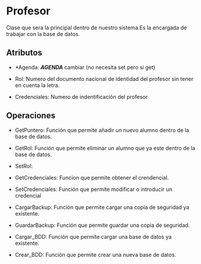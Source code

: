 # Profesor

Clase que sera la principal dentro de nuestro sistema.Es la encargada de trabajar con la base de datos.

## Atributos

* *Agenda: *******AGENDA******* cambiar (no necesita set pero si get)

* Rol: Numero del documento nacional de identidad del profesor sin tener en cuenta la letra.

* Credenciales: Numero de indentificación del profesor

## Operaciones

* GetPuntero: Función que permite añadir un nuevo alumno dentro de la base de datos.

* GetRol: Función que permite eliminar un alumno que ya este dentro de la base de datos.

* SetRol:

* GetCredenciales: Funcion que permite obtener el crendencial.

* SetCredenciales: Función  que permite modificar o introducir un credencial

* CargarBackup: Función que permite cargar una copia de seguridad ya existente.

* GuardarBackup: Función que permite guardar una copia de seguridad.

* Cargar_BDD: Función que permite cargar una base de datos ya existente.

* Crear_BDD: Función que permite crear una nueva base de datos.
